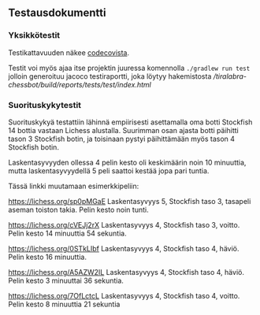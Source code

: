 ## Testausdokumentti

### Yksikkötestit

Testikattavuuden näkee [codecovista](https://app.codecov.io/gh/pomiska/tiralabra-chessbot).

Testit voi myös ajaa itse projektin juuressa komennolla `./gradlew run test` jolloin generoituu jacoco testiraportti, joka löytyy hakemistosta */tiralabra-chessbot/build/reports/tests/test/index.html*

### Suorituskykytestit

Suorituskykyä testattiin lähinnä empiirisesti asettamalla oma botti Stockfish 14 bottia vastaan Lichess alustalla. Suurimman osan ajasta botti päihitti tason 3 Stockfish botin, ja toisinaan pystyi päihittämään myös tason 4 Stockfish botin.

Laskentasyvyyden ollessa 4 pelin kesto oli keskimäärin noin 10 minuuttia, mutta laskentasyvyydellä 5 peli saattoi kestää jopa pari tuntia.

Tässä linkki muutamaan esimerkkipeliin:

https://lichess.org/sp0pMGaE  Laskentasyvyys 5, Stockfish taso 3, tasapeli aseman toiston takia. Pelin kesto noin tunti.

https://lichess.org/cVEJj2rX  Laskentasyvyys 4, Stockfish taso 3, voitto. Pelin kesto 14 minuuttia 54 sekuntia.

https://lichess.org/0STkLIbf Laskentasyvyys 4, Stockfish taso 4, häviö. Pelin kesto 16 minuuttia.

https://lichess.org/A5AZW2IL Laskentasyvyys 4, Stockfish taso 4, häviö. Pelin kesto 3 minuuttai 36 sekuntia.

https://lichess.org/7OfLctcL Laskentasyvyys 4, Stockfish taso 4, voitto. Pelin kesto 8 minuuttia 21 sekuntia






